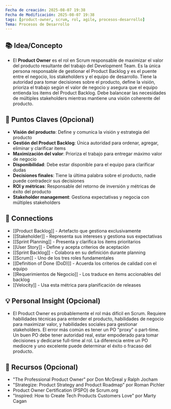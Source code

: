 ```yaml
---
Fecha de creación: 2025-08-07 19:38
Fecha de Modificación: 2025-08-07 19:38
tags: [product-owner, scrum, rol, agile, procesos-desarrollo]
Tema: Procesos de Desarrollo
---
```


## 📚 Idea/Concepto 
- El **Product Owner** es el rol en Scrum responsable de maximizar el valor del producto resultante del trabajo del Development Team. Es la única persona responsable de gestionar el Product Backlog y es el puente entre el negocio, los stakeholders y el equipo de desarrollo. Tiene la autoridad para tomar decisiones sobre el producto, define la visión, prioriza el trabajo según el valor de negocio y asegura que el equipo entienda los items del Product Backlog. Debe balancear las necesidades de múltiples stakeholders mientras mantiene una visión coherente del producto.

## 📌 Puntos Claves (Opcional)
- **Visión del producto**: Define y comunica la visión y estrategia del producto
- **Gestión del Product Backlog**: Única autoridad para ordenar, agregar, eliminar y clarificar items
- **Maximización del valor**: Prioriza el trabajo para entregar máximo valor de negocio
- **Disponibilidad**: Debe estar disponible para el equipo para clarificar dudas
- **Decisiones finales**: Tiene la última palabra sobre el producto, nadie puede contradecir sus decisiones
- **ROI y métricas**: Responsable del retorno de inversión y métricas de éxito del producto
- **Stakeholder management**: Gestiona expectativas y negocia con múltiples stakeholders

## 🔗 Connections
- [[Product Backlog]] - Artefacto que gestiona exclusivamente
- [[Stakeholder]] - Representa sus intereses y gestiona sus expectativas
- [[Sprint Planning]] - Presenta y clarifica los items prioritarios
- [[User Story]] - Define y acepta criterios de aceptación
- [[Sprint Backlog]] - Colabora en su definición durante planning
- [[Scrum]] - Uno de los tres roles fundamentales
- [[Definition of Done (DoD)]] - Acuerda los criterios de calidad con el equipo
- [[Requerimientos de Negocio]] - Los traduce en items accionables del backlog
- [[Velocity]] - Usa esta métrica para planificación de releases

## 💡 Personal Insight (Opcional)
- El Product Owner es probablemente el rol más difícil en Scrum. Requiere habilidades técnicas para entender el producto, habilidades de negocio para maximizar valor, y habilidades sociales para gestionar stakeholders. El error más común es tener un PO "proxy" o part-time. Un buen PO debe tener autoridad real, estar empoderado para tomar decisiones y dedicarse full-time al rol. La diferencia entre un PO mediocre y uno excelente puede determinar el éxito o fracaso del producto.

## 🧾 Recursos (Opcional)
- "The Professional Product Owner" por Don McGreal y Ralph Jocham
- "Strategize: Product Strategy and Product Roadmap" por Roman Pichler
- Product Owner Certification (PSPO) de Scrum.org
- "Inspired: How to Create Tech Products Customers Love" por Marty Cagan